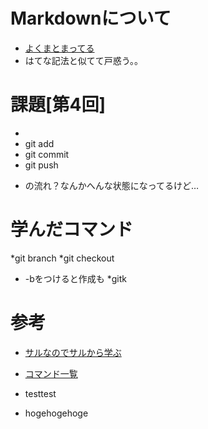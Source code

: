 # Markdownについて
* [よくまとまってる](http://kojika17.com/2013/01/starting-markdown.html)
* はてな記法と似てて戸惑う。。

# 課題[第4回]
*
* git add
* git commit
* git push
 - の流れ？なんかへんな状態になってるけど…

# 学んだコマンド
*git branch
*git checkout
 - -bをつけると作成も
*gitk

# 参考
* [サルなのでサルから学ぶ](http://www.backlog.jp/git-guide/stepup/stepup2_3.html)
* [コマンド一覧](http://sourceforge.jp/magazine/09/03/16/0831212)

* testtest

* hogehogehoge